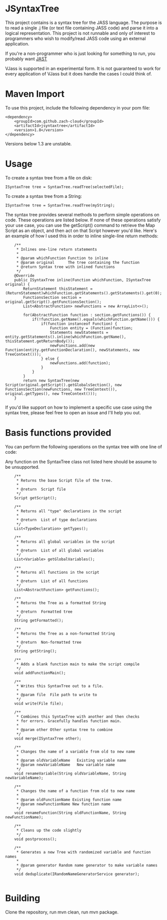 # JSyntaxTree
This project contains is a syntax tree for the JASS language. The purpose is to read a single .j file (or text file containing JASS code) and parse it into a logical representation. This project is not runnable and only of interest to programmers who wish to modify/read JASS code using an external application.

If you're a non-programmer who is just looking for something to run, you probably want [JAST](https://github.com/zach-cloud/JAST/issues)

VJass is supported in an experimental form. It is not guaranteed to work for every application of VJass but it does handle the cases I could think of.

# Maven Import

To use this project, include the following dependency in your pom file:

```
<dependency>
    <groupId>com.github.zach-cloud</groupId>
    <artifactId>jsyntaxtree</artifactId>
    <version>1.8</version>
</dependency>
```

Versions below 1.3 are unstable.

# Usage

To create a syntax tree from a file on disk:

```
ISyntaxTree tree = SyntaxTree.readTree(selectedFile);
```

To create a syntax tree from a String:

```
ISyntaxTree tree = SyntaxTree.readTree(myString);
```

The syntax tree provides several methods to perform simple operations on code. These operations are listed below. If none of these operations satisfy your use case, you can use the getScript() command to retrieve the Map Script as an object, and then act on that Script however you'd like.
Here's an example of how I used this in order to inline single-line return methods:

```
    /**
     * Inlines one-line return statements
     *
     * @param whichFunction Function to inline
     * @param original      The tree containing the function
     * @return Syntax tree with inlined functions
     */
    @Override
    public ISyntaxTree inline(Function whichFunction, ISyntaxTree original) {
        ReturnStatement thisStatement = (ReturnStatement)whichFunction.getStatements().getStatements().get(0);
        FunctionsSection section = original.getScript().getFunctionsSection();
        List<AbstractFunction> newFunctions = new ArrayList<>();

        for(AbstractFunction function : section.getFunctions()) {
            if(!function.getName().equals(whichFunction.getName())) {
                if(function instanceof Function) {
                    Function entity = (Function)function;
                    Statements newStatements = entity.getStatements().inline(whichFunction.getName(), thisStatement.getReturnBody());
                    newFunctions.add(new Function(entity.getFunctionDeclaration(), newStatements, new TreeContext()));
                } else {
                    newFunctions.add(function);
                }
            }
        }
        return new SyntaxTree(new Script(original.getScript().getGlobalsSection(), new FunctionsSection(newFunctions, new TreeContext()), original.getTypes(), new TreeContext()));
    }
```

If you'd like support on how to implement a specific use case using the syntax tree, please feel free to open an issue and I'll help you out.

# Basis functions provided

You can perform the following operations on the syntax tree with one line of code:

Any function on the SyntaxTree class not listed here should be assume to be unsupported.

```
    /**
     * Returns the base Script file of the tree.
     *
     * @return  Script file
     */
    Script getScript();

    /**
     * Returns all "type" declarations in the script
     * 
     * @return  List of type declarations
     */
    List<TypeDeclaration> getTypes();

    /**
     * Returns all global variables in the script
     * 
     * @return  List of all global variables
     */
    List<Variable> getGlobalVariables();

    /**
     * Returns all functions in the script
     *
     * @return  List of all functions
     */
    List<AbstractFunction> getFunctions();
    
    /**
     * Returns the Tree as a formatted String
     *
     * @return  Formatted tree
     */
    String getFormatted();

    /**
     * Returns the Tree as a non-formatted String
     *
     * @return  Non-formatted tree
     */
    String getString();

    /**
     * Adds a blank function main to make the script compile
     */
    void addFunctionMain();

    /**
     * Writes this SyntaxTree out to a file.
     *
     * @param file  File path to write to
     */
    void write(File file);

    /**
     * Combines this SyntaxTree with another and then checks
     * for errors. Gracefully handles function main.
     *
     * @param other Other syntax tree to combine
     */
    void merge(ISyntaxTree other);

    /**
     * Changes the name of a variable from old to new name
     *
     * @param oldVariableName   Existing variable name
     * @param newVariableName   New variable name
     */
    void renameVariable(String oldVariableName, String newVariableName);

    /**
     * Changes the name of a function from old to new name
     *
     * @param oldFunctionName Existing function name
     * @param newFunctionName New function name
     */
    void renameFunction(String oldFunctionName, String newFunctionName);

    /**
     * Cleans up the code slightly
     */
    void postprocess();

    /**
     * Generates a new Tree with randomized variable and function names
     *
     * @param generator Random name generator to make variable names
     */
    void deduplicate(IRandomNameGeneratorService generator);


```

# Building

Clone the repository, run mvn clean, run mvn package.

